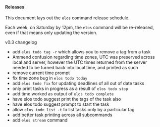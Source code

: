 #### Releases

This document lays out the `elos` command release schedule.

Each week, on Saturday by 12pm, the `elos` command will be re-released, even if that means only updating the version.

v0.3 changelog
 - add `elos todo tag -r` which allows you to remove a tag from a task
 - Ammend confusion regarding time zones, UTC was preserved across local and server,
    however the UTC times returned from the server needed to be turned back into local time,
    and printed as such
 - remove current time prompt
 - fix time zone bug in `elos todo today`
 - add `elos todo fix` for updating deadlines of all out of date tasks
 - only print tasks in progress as a result of `elos todo stop`
 - add time worked as output of `elos todo complete`
 - have elos todo suggest print the tags of the task also
 - have elos todo suggest prompt to start the task
 - allow `elos todo list -t` to list tasks only by a particular tag
 - add better task printing across all subcommands
 - add `elos stream` command
